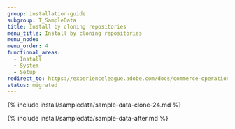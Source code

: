 ```yaml
---
group: installation-guide
subgroup: T_SampleData
title: Install by cloning repositories
menu_title: Install by cloning repositories
menu_node:
menu_order: 4
functional_areas:
  - Install
  - System
  - Setup
redirect_to: https://experienceleague.adobe.com/docs/commerce-operations/installation-guide/next-steps/sample-data/git-repositories.html
status: migrated
---
```


{% include install/sampledata/sample-data-clone-24.md %}

{% include install/sampledata/sample-data-after.md %}
